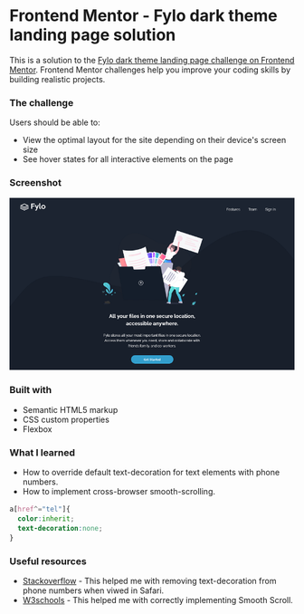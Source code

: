 # Frontend Mentor - Fylo dark theme landing page solution

This is a solution to the [Fylo dark theme landing page challenge on Frontend Mentor](https://www.frontendmentor.io/challenges/fylo-dark-theme-landing-page-5ca5f2d21e82137ec91a50fd). Frontend Mentor challenges help you improve your coding skills by building realistic projects. 

### The challenge

Users should be able to:

- View the optimal layout for the site depending on their device's screen size
- See hover states for all interactive elements on the page


### Screenshot

![](https://github.com/Rodrick-alt/Dark-Theme-Landing-Page/blob/master/images/Screenshot-Fylo.png)



### Built with

- Semantic HTML5 markup
- CSS custom properties
- Flexbox

### What I learned

- How to override default text-decoration for text elements with phone numbers. 
- How to implement cross-browser smooth-scrolling.

```css
a[href^="tel"]{
  color:inherit;
  text-decoration:none;
}
```

### Useful resources

- [Stackoverflow](https://stackoverflow.com/questions/3736807/how-do-i-remove-the-blue-styling-of-telephone-numbers-on-iphone-ios) - This helped me with removing text-decoration from phone numbers when viwed in Safari.
- [W3schools](https://www.w3schools.com/howto/howto_css_smooth_scroll.asp#section1) - This helped me with correctly implementing Smooth Scroll.

